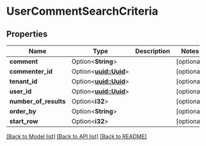 # UserCommentSearchCriteria

## Properties

Name | Type | Description | Notes
------------ | ------------- | ------------- | -------------
**comment** | Option<**String**> |  | [optional]
**commenter_id** | Option<[**uuid::Uuid**](uuid::Uuid.md)> |  | [optional]
**tenant_id** | Option<[**uuid::Uuid**](uuid::Uuid.md)> |  | [optional]
**user_id** | Option<[**uuid::Uuid**](uuid::Uuid.md)> |  | [optional]
**number_of_results** | Option<**i32**> |  | [optional]
**order_by** | Option<**String**> |  | [optional]
**start_row** | Option<**i32**> |  | [optional]

[[Back to Model list]](../README.md#documentation-for-models) [[Back to API list]](../README.md#documentation-for-api-endpoints) [[Back to README]](../README.md)


